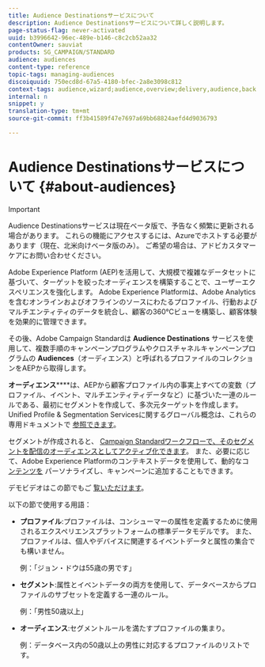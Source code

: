```yaml
---
title: Audience Destinationsサービスについて
description: Audience Destinationsサービスについて詳しく説明します。
page-status-flag: never-activated
uuid: b3996642-96ec-489e-b146-c8c2cb52aa32
contentOwner: sauviat
products: SG_CAMPAIGN/STANDARD
audience: audiences
content-type: reference
topic-tags: managing-audiences
discoiquuid: 750ecd8d-67a5-4180-bfec-2a8e3098c812
context-tags: audience,wizard;audience,overview;delivery,audience,back
internal: n
snippet: y
translation-type: tm+mt
source-git-commit: ff3b41589f47e7697a69bb68824aefd4d9036793

---
```



# Audience Destinationsサービスについて {#about-audiences}

>[!IMPORTANT]
>
>Audience Destinationsサービスは現在ベータ版で、予告なく頻繁に更新される場合があります。 これらの機能にアクセスするには、Azureでホストする必要があります（現在、北米向けベータ版のみ）。 ご希望の場合は、アドビカスタマーケアにお問い合わせください。

Adobe Experience Platform [](https://www.adobe.io/apis/experienceplatform/home.html) (AEP)を活用して、大規模で複雑なデータセットに基づいて、ターゲットを絞ったオーディエンスを構築することで、ユーザーエクスペリエンスを強化します。 Adobe Experience Platformは、Adobe Analyticsを含むオンラインおよびオフラインのソースにわたるプロファイル、行動およびマルチエンティティのデータを統合し、顧客の360°Cビューを構築し、顧客体験を効果的に管理できます。

その後、Adobe Campaign Standardは **Audience Destinations** サービスを使用して、複数手順のキャンペーンプログラムやクロスチャネルキャンペーンプログラムの **Audiences**（オーディエンス）と呼ばれるプロファイルのコレクションをAEPから取得します。

**オーディエンス******&#x200B;は、AEPから顧客プロファイル内の事実上すべての変数（プロファイル、イベント、マルチエンティティデータなど）に基づいた一連のルールである、最初にセグメントを作成して、多次元ターゲットを作成します。 Unified Profile &amp; Segmentation Servicesに関するグローバル概念は、これらの専用ドキュメントで [参照できます](https://www.adobe.io/apis/experienceplatform/home/profile-identity-segmentation.html)。

セグメントが作成されると、 [Campaign Standardワークフローで、そのセグメントを配信のオーディエンスとしてアクティブ化できます](../../automating/using/aep-targeting-audiences.md)。 また、必要に応じて、Adobe Experience Platformのコンテキストデータを使用して、動的なコ [ンテンツを](../../automating/using/aep-personalizing-campaigns.md) パーソナライズし、キャンペーンに追加することもできます。

デモビデオはこの節でもご [覧いただけます](https://docs.adobe.com/content/help/en/campaign-learn/campaign-standard-tutorials/profiles-and-audiences/audience-destinations/audience-destinations-overview.html)。

以下の節で使用する用語：

* **プロファイル**:プロファイルは、コンシューマーの属性を定義するために使用されるエクスペリエンスプラットフォームの標準データモデルです。 また、プロファイルは、個人やデバイスに関連するイベントデータと属性の集合でも構いません。

   例：「ジョン・ドウは55歳の男です」

* **セグメント**:属性とイベントデータの両方を使用して、データベースからプロファイルのサブセットを定義する一連のルール。

   例：「男性50歳以上」

* **オーディエンス**:セグメントルールを満たすプロファイルの集まり。

   例：データベース内の50歳以上の男性に対応するプロファイルのリストです。
